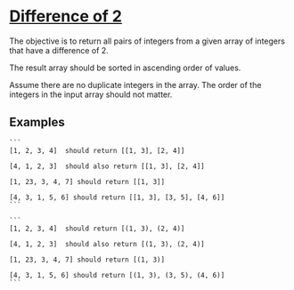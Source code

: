 # [Difference of 2](https://www.codewars.com/kata/5340298112fa30e786000688)
The objective is to return all pairs of integers from a given array of integers that have a difference of 2.

The result array should be sorted in ascending order of values.

Assume there are no duplicate integers in the array. The order of the integers in the input array should not matter.


## Examples
~~~if-not:python
```
[1, 2, 3, 4]  should return [[1, 3], [2, 4]]

[4, 1, 2, 3]  should also return [[1, 3], [2, 4]]

[1, 23, 3, 4, 7] should return [[1, 3]]

[4, 3, 1, 5, 6] should return [[1, 3], [3, 5], [4, 6]]
```
~~~
~~~if:python
```
[1, 2, 3, 4]  should return [(1, 3), (2, 4)]

[4, 1, 2, 3]  should also return [(1, 3), (2, 4)]

[1, 23, 3, 4, 7] should return [(1, 3)]

[4, 3, 1, 5, 6] should return [(1, 3), (3, 5), (4, 6)]
```
~~~
